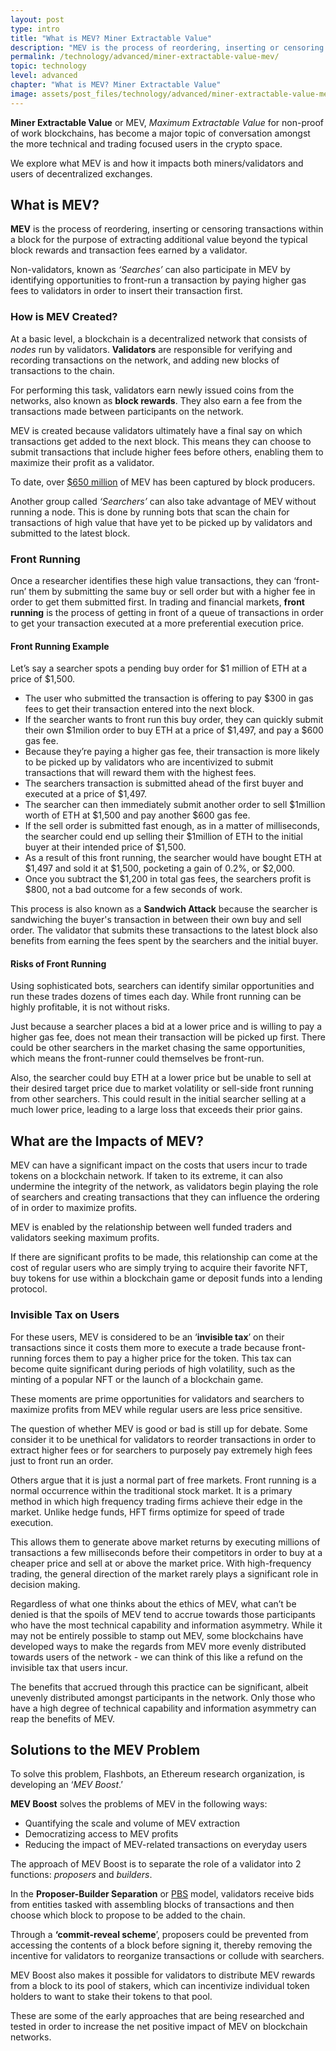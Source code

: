 ```yaml
---
layout: post
type: intro
title: "What is MEV? Miner Extractable Value"
description: "MEV is the process of reordering, inserting or censoring transactions within a block in order to extract additional value."
permalink: /technology/advanced/miner-extractable-value-mev/
topic: technology
level: advanced
chapter: "What is MEV? Miner Extractable Value"
image: assets/post_files/technology/advanced/miner-extractable-value-mev/meta.jpeg
---
```


<p></p>


**Miner Extractable Value** or MEV, _Maximum Extractable Value_ for non-proof of work blockchains, has become a major topic of conversation amongst the more technical and trading focused users in the crypto space. 

We explore what MEV is and how it impacts both miners/validators and users of decentralized exchanges. 

## What is MEV?

**MEV** is the process of reordering, inserting or censoring transactions within a block for the purpose of extracting additional value beyond the typical block rewards and transaction fees earned by a validator.

Non-validators, known as _‘Searches’_ can also participate in MEV by identifying opportunities to front-run a transaction by paying higher gas fees to validators in order to insert their transaction first. 

### How is MEV Created? 

At a basic level, a blockchain is a decentralized network that consists of _nodes_ run by validators. **Validators** are responsible for verifying and recording transactions on the network, and adding new blocks of transactions to the chain.

For performing this task, validators earn newly issued coins from the networks, also known as **block rewards**. They also earn a fee from the transactions made between participants on the network.

MEV is created because validators ultimately have a final say on which transactions get added to the next block. This means they can choose to submit transactions that include higher fees before others, enabling them to maximize their profit as a validator.

To date, over [$650 million](https://cointelegraph.com/news/new-oracle-system-to-help-dapps-retrieve-millions-lost-to-mev) of MEV has been captured by block producers. 

Another group called _‘Searchers’_ can also take advantage of MEV without running a node. This is done by running bots that scan the chain for transactions of high value that have yet to be picked up by validators and submitted to the latest block. 

### Front Running

Once a researcher identifies these high value transactions, they can ‘front-run’ them by submitting the same buy or sell order but with a higher fee in order to get them submitted first. In trading and financial markets, **front running** is the process of getting in front of a queue of transactions in order to get your transaction executed at a more preferential execution price.

#### Front Running Example

Let’s say a searcher spots a pending buy order for $1 million of ETH at a price of $1,500.

- The user who submitted the transaction is offering to pay $300 in gas fees to get their transaction entered into the next block. 
- If the searcher wants to front run this buy order, they can quickly submit their own $1milion order to buy ETH at a price of $1,497, and pay a $600 gas fee. 
- Because they’re paying a higher gas fee, their transaction is more likely to be picked up by validators who are incentivized to submit transactions that will reward them with the highest fees. 
- The searchers transaction is submitted ahead of the first buyer and executed at a price of $1,497. 
- The searcher can then immediately submit another order to sell $1million worth of ETH at $1,500 and pay another $600 gas fee. 
- If the sell order is submitted fast enough, as in a matter of milliseconds, the searcher could end up selling their $1million of ETH to the initial buyer at their intended price of $1,500. 
- As a result of this front running, the searcher would have bought ETH at $1,497 and sold it at $1,500, pocketing a gain of 0.2%, or $2,000. 
- Once you subtract the $1,200 in total gas fees, the searchers profit is $800, not a bad outcome for a few seconds of work.

This process is also known as a **Sandwich Attack** because the searcher is sandwiching the buyer's transaction in between their own buy and sell order. The validator that submits these transactions to the latest block also benefits from earning the fees spent by the searchers and the initial buyer. 

#### Risks of Front Running

Using sophisticated bots, searchers can identify similar opportunities and run these trades dozens of times each day. While front running can be highly profitable, it is not without risks. 

Just because a searcher places a bid at a lower price and is willing to pay a higher gas fee, does not mean their transaction will be picked up first. There could be other searchers in the market chasing the same opportunities, which means the front-runner could themselves be front-run. 

Also, the searcher could buy ETH at a lower price but be unable to sell at their desired target price due to market volatility or sell-side front running from other searchers. This could result in the initial searcher selling at a much lower price, leading to a large loss that exceeds their prior gains. 

## What are the Impacts of MEV? 

MEV can have a significant impact on the costs that users incur to trade tokens on a blockchain network. If taken to its extreme, it can also undermine the integrity of the network, as validators begin playing the role of searchers and creating transactions that they can influence the ordering of in order to maximize profits. 

MEV is enabled by the relationship between well funded traders and validators seeking maximum profits. 

If there are significant profits to be made, this relationship can come at the cost of regular users who are simply trying to acquire their favorite NFT, buy tokens for use within a blockchain game or deposit funds into a lending protocol.

### Invisible Tax on Users

For these users, MEV is considered to be an ‘**invisible tax**’ on their transactions since it costs them more to execute a trade because front-running forces them to pay a higher price for the token. This tax can become quite significant during periods of high volatility, such as the minting of a popular NFT or the launch of a blockchain game. 

These moments are prime opportunities for validators and searchers to maximize profits from MEV while regular users are less price sensitive. 

The question of whether MEV is good or bad is still up for debate. Some consider it to be unethical for validators to reorder transactions in order to extract higher fees or for searchers to purposely pay extremely high fees just to front run an order. 

Others argue that it is just a normal part of free markets. Front running is a normal occurrence within the traditional stock market. It is a primary method in which high frequency trading firms achieve their edge in the market. Unlike hedge funds, HFT firms optimize for speed of trade execution. 

This allows them to generate above market returns by executing millions of transactions a few milliseconds before their competitors in order to buy at a cheaper price and sell at or above the market price. With high-frequency trading, the general direction of the market rarely plays a significant role in decision making. 

Regardless of what one thinks about the ethics of MEV, what can’t be denied is that the spoils of MEV tend to accrue towards those participants who have the most technical capability and information asymmetry. While it may not be entirely possible to stamp out MEV, some blockchains have developed ways to make the regards from MEV more evenly distributed towards users of the network - we can think of this like a refund on the invisible tax that users incur.

The benefits that accrued through this practice can be significant, albeit unevenly distributed amongst participants in the network. Only those who have a high degree of technical capability and information asymmetry can reap the benefits of MEV. 

## Solutions to the MEV Problem

To solve this problem, Flashbots, an Ethereum research organization, is developing an ‘_MEV Boost_.’

**MEV Boost** solves the problems of MEV in the following ways:

* Quantifying the scale and volume of MEV extraction
* Democratizing access to MEV profits 
* Reducing the impact of MEV-related transactions on everyday users

The approach of MEV Boost is to separate the role of a validator into 2 functions: *proposers* and *builders*. 

In the **Proposer-Builder Separation** or [PBS](https://www.alchemy.com/overviews/mev-boost) model, validators receive bids from entities tasked with assembling blocks of transactions and then choose which block to propose to be added to the chain. 

Through a **‘commit-reveal scheme**’, proposers could be prevented from accessing the contents of a block before signing it, thereby removing the incentive for validators to reorganize transactions or collude with searchers. 

MEV Boost also makes it possible for validators to distribute MEV rewards from a block to its pool of stakers, which can incentivize individual token holders to want to stake their tokens to that pool.

These are some of the early approaches that are being researched and tested in order to increase the net positive impact of MEV on blockchain networks. 

